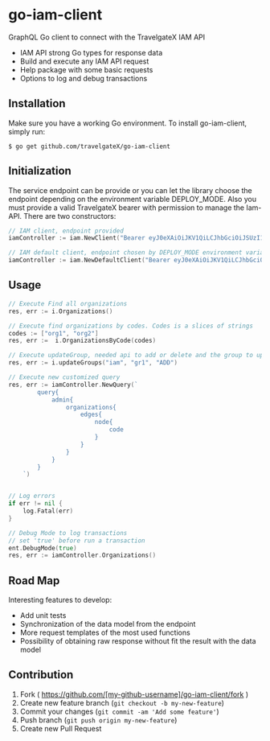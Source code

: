 # go-iam-client
GraphQL Go client to connect with the TravelgateX IAM API

* IAM API strong Go types for response data
* Build and execute any IAM API request
* Help package with some basic requests
* Options to log and debug transactions

## Installation
Make sure you have a working Go environment. To install go-iam-client, simply run:

```
$ go get github.com/travelgateX/go-iam-client
```

## Initialization
The service endpoint can be provide or you can let the library choose the endpoint depending on the environment variable DEPLOY_MODE. Also you must provide a valid TravelgateX bearer with permission to manage the Iam-API. There are two constructors:
```go
// IAM client, endpoint provided
iamController := iam.NewClient("Bearer eyJ0eXAiOiJKV1QiLCJhbGciOiJSUzI1NiIsImt...", "https://api...")

// IAM default client, endpoint chosen by DEPLOY_MODE environment variable
iamController := iam.NewDefaultClient("Bearer eyJ0eXAiOiJKV1QiLCJhbGciOiJSUzI1NiIsImt...")
```

## Usage
```go
// Execute Find all organizations
res, err := i.Organizations()

// Execute find organizations by codes. Codes is a slices of strings
codes := ["org1", "org2"]
res, err :=  i.OrganizationsByCode(codes)

// Execute updateGroup, needed api to add or delete and the group to update
res, err := i.updateGroups("iam", "gr1", "ADD")

// Execute new customized query 
res, err := iamController.NewQuery(`
		query{
			admin{
				organizations{
					edges{
						node{
							code
						}
					}
				}
			}
		}
	`)


// Log errors
if err != nil {
    log.Fatal(err)
}

// Debug Mode to log transactions
// set 'true' before run a transaction
ent.DebugMode(true)
res, err := iamController.Organizations()

```

## Road Map
Interesting features to develop:

* Add unit tests
* Synchronization of the data model from the endpoint
* More request templates of the most used functions
* Possibility of obtaining raw response without fit the result with the data model

## Contribution
1. Fork ( https://github.com/[my-github-username]/go-iam-client/fork )
2. Create new feature branch (`git checkout -b my-new-feature`)
3. Commit your changes (`git commit -am 'Add some feature'`)
4. Push branch (`git push origin my-new-feature`)
5. Create new Pull Request
